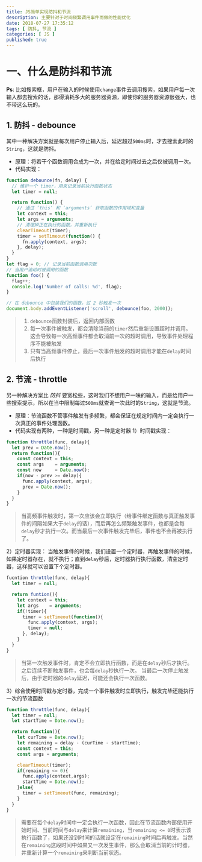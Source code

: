 ```yaml
---
title: JS简单实现防抖和节流
description: 主要针对于时间频繁调用事件而做的性能优化
date: 2018-07-27 17:35:12
tags: [ 防抖, 节流 ]
categories: [ JS ]
published: true
---
```

# 一、什么是防抖和节流

**Ps**: 比如搜索框，用户在输入的时候使用`change`事件去调用搜索，如果用户每一次输入都去搜索的话，那得消耗多大的服务器资源，即使你的服务器资源很强大，也不带这么玩的。

## 1. 防抖 - debounce

其中一种解决方案就是每次用户停止输入后，延迟超过`500ms`时，才去搜索此时的`String`，这就是防抖。

* 原理：将若干个函数调用合成为一次，并在给定时间过去之后仅被调用一次。
* 代码实现：

```js
function debounce(fn, delay) {
  // 维护一个 timer，用来记录当前执行函数状态
  let timer = null;

  return function() {
    // 通过 ‘this’ 和 ‘arguments’ 获取函数的作用域和变量
    let context = this;
    let args = arguments;
    // 清理掉正在执行的函数，并重新执行
    clearTimeout(timer);
    timer = setTimeout(function() {
      fn.apply(context, args);
    }, delay);
  }
}
let flag = 0; // 记录当前函数调用次数
// 当用户滚动时被调用的函数
function foo() {
  flag++;
  console.log('Number of calls: %d', flag);
}

// 在 debounce 中包装我们的函数，过 2 秒触发一次
document.body.addEventListener('scroll', debounce(foo, 2000));
```

> 1. `debounce`函数封装后，返回内部函数
> 2. 每一次事件被触发，都会清除当前的`timer`然后重新设置超时并调用。这会导致每一次高频事件都会取消前一次的超时调用，导致事件处理程序不能被触发
> 3. 只有当高频事件停止，最后一次事件触发的超时调用才能在`delay`时间后执行

## 2. 节流 - throttle

另一种解决方案比 *防抖* 要宽松些，这时我们不想用户一味的输入，而是给用户一些搜索提示，所以在当中限制每过`500ms`就查询一次此时的`String`，这就是节流。

* 原理：节流函数不管事件触发有多频繁，都会保证在规定时间内一定会执行一次真正的事件处理函数。
* 代码实现有两种，一种是时间戳，另一种是定时器
  1）时间戳实现：

```js
function throttle(func, delay){
  let prev = Date.now();
  return function(){
    const context = this;
    const args    = arguments;
    const now     = Date.now();
    if(now - prev >= delay){
      func.apply(context, args);
      prev = Date.now();
    }
  }
}
```

> 当高频事件触发时，第一次应该会立即执行（给事件绑定函数与真正触发事件的间隔如果大于`delay`的话），而后再怎么频繁触发事件，也都是会每`delay`秒才执行一次。而当最后一次事件触发完毕后，事件也不会再被执行了。

  2）定时器实现：
  当触发事件的时候，我们设置一个定时器，再触发事件的时候，如果定时器存在，就不执行；直到`delay`秒后，定时器执行执行函数，清空定时器，这样就可以设置下个定时器。

```js
fucntion throttle(func, delay){
  let timer = null;

  return funtion(){
    let context = this;
    let args    = arguments;
    if(!timer){
      timer = setTimeout(function(){
        func.apply(context, args);
        timer = null;
      }, delay);
    }
  }
}
```

> 当第一次触发事件时，肯定不会立即执行函数，而是在`delay`秒后才执行。
> 之后连续不断触发事件，也会每`delay`秒执行一次。
> 当最后一次停止触发后，由于定时器的`delay`延迟，可能还会执行一次函数。

  3）综合使用时间戳与定时器，完成一个事件触发时立即执行，触发完毕还能执行一次的节流函数

```js
function throttle(func, delay){
  let timer = null;
  let startTime = Date.now();

  return function(){
    let curTime = Date.now();
    let remaining = delay - (curTime - startTime);
    const context = this;
    const args = arguments;

    clearTimeout(timer);
    if(remaining <= 0){
      func.apply(context,args);
      startTime = Date.now();
    }else{
      timer = setTimeout(func, remaining);
    }
  }
}
```

> 需要在每个`delay`时间中一定会执行一次函数，因此在节流函数内部使用开始时间、当前时间与`delay`来计算`remaining`，当`remaining <= 0`时表示该执行函数了，如果还没到时间的话就设定在`remaining`时间后再触发。当然在`remaining`这段时间中如果又一次发生事件，那么会取消当前的计时器，并重新计算一个`remaining`来判断当前状态。